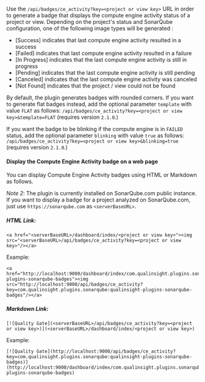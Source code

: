 Use the ``/api/badges/ce_activity?key=<project or view key>`` URL in order to generate a badge that displays the compute engine activity status of a project or view. Depending on the project's status and SonarQube configuration, one of the following image types will be generated :

* [Success] indicates that last compute engine activity resulted in a success
* [Failed] indicates that last compute engine activity resulted in a failure
* [In Progress] indicates that the last compute engine activity is still in progress
* [Pending] indicates that the last compute engine activity is still pending
* [Canceled] indicates that the last compute engine activity was canceled
* [Not Found] indicates that the project / view could not be found

By default, the plugin generates badges with rounded corners. If you want to generate flat badges instead, add the optional parameter ``template`` with value ``FLAT`` as follows: ``/api/badges/ce_activity?key=<project or view key>&template=FLAT`` (requires version `2.1.0`.)

If you want the badge to be blinking if the compute engine is in `FAILED` status, add the optional parameter ``blinking`` with value ``true`` as follows: ``/api/badges/ce_activity?key=<project or view key>&blinking=true`` (requires version `2.1.0`.)

#### Display the Compute Engine Activity badge on a web page

You can display Compute Engine Activity badges using HTML or Markdown as follows.

*Note 2*: The plugin is currently installed on SonarQube.com public instance. If you want to display a badge for a project analyzed on SonarQube.com, just use ``https://sonarqube.com`` as ``<serverBaseURL>``.

##### HTML Link:

```
<a href="<serverBaseURL>/dashboard/index/<project or view key>"><img src="<serverBaseURL>/api/badges/ce_activity?key=<project or view key>"/></a>
```

Example:

```
<a href="http://localhost:9000/dashboard/index/com.qualinsight.plugins.sonarqube:qualinsight-plugins-sonarqube-badges"><img src="http://localhost:9000/api/badges/ce_activity?key=com.qualinsight.plugins.sonarqube:qualinsight-plugins-sonarqube-badges"/></a>
```

##### Markdown Link:

```
[![Quality Gate](<serverBaseURL>/api/badges/ce_activity?key=<project or view key>)](<serverBaseURL>/dashboard/index/<project or view key>)
```

Example:

```
[![Quality Gate](http://localhost:9000/api/badges/ce_activity?key=com.qualinsight.plugins.sonarqube:qualinsight-plugins-sonarqube-badges)](http://localhost:9000/dashboard/index/com.qualinsight.plugins.sonarqube:qualinsight-plugins-sonarqube-badges)
```
